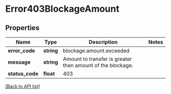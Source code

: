 # Error403BlockageAmount

## Properties

Name | Type | Description | Notes
------------ | ------------- | ------------- | -------------
**error_code** | **string** | blockage.amount.exceeded |
**message** | **string** | Amount to transfer is greater then amount of the blockage. |
**status_code** | **float** | 403 |

[[Back to API list]](../../README.md#api-endpoints)
